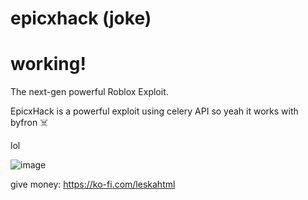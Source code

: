 # epicxhack (joke)
# working!

The next-gen powerful Roblox Exploit.

EpicxHack is a powerful exploit using celery API so yeah it works with byfron ☠️

lol

![image](https://user-images.githubusercontent.com/82216890/213182289-162fafd6-140a-4dc4-850d-d61de8010a80.png)











give money: https://ko-fi.com/leskahtml
